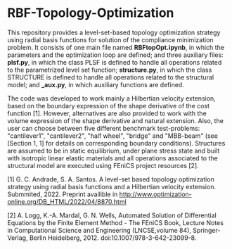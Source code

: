 # RBF-Topology-Optimization

This repository provides a level-set-based topology optimization strategy using radial basis functions for solution of the compliance minimization problem. It consists of one main file named **RBFtopOpt.ipynb**, in which the parameters and the optimization loop are defined; and three auxiliary files: **plsf.py**, in which the class PLSF is defined to handle all operations related to the parametrized level set function;  **structure.py**, in which the class STRUCTURE is defined to handle all operations related to the structural model; and **_aux.py**, in which auxiliary functions are defined.

The code was developed to work mainly a Hilbertian velocity extension, based on the boundary expression of the shape derivative of the cost function [1]. However, alternatives are also provided to work with the volume expression of the shape derivative and natural extension. Also, the user can choose between five different benchmark test-problems: "cantilever1",  "cantilever2", "half wheel", "bridge" and "MBB-beam" (see [Section 1, 1] for details on corresponding boundary conditions). Structures are assumed to be in static equilibrium, under plane stress state and built with isotropic linear elastic materials and all operations associated to the structural model are executed using FEniCS project resources [2].

[1] G. C. Andrade, S. A. Santos. A level-set based topology optimization strategy using radial basis functions and a Hilbertian velocity extension. Submmited, 2022. Preprint availible in http://www.optimization-online.org/DB_HTML/2022/04/8870.html

[2] A. Logg, K.-A. Mardal, G. N. Wells, Automated Solution of Differential Equations by the Finite Element Method - The FEniCS Book, Lecture Notes in Computational Science and Engineering (LNCSE,volume 84), Springer-Verlag, Berlin Heidelberg, 2012. doi:10.1007/978-3-642-23099-8.
